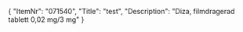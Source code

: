 {
  "ItemNr": "071540",
  "Title": "test",
  "Description": "Diza, filmdragerad tablett 0,02 mg/3 mg"
}